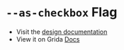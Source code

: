 # `--as-checkbox` Flag

- Visit the [design documentation](../docs/--as-checkbox.md)
- View it on Grida [Docs](https://grida.co/docs/flags/--as-checkbox)
